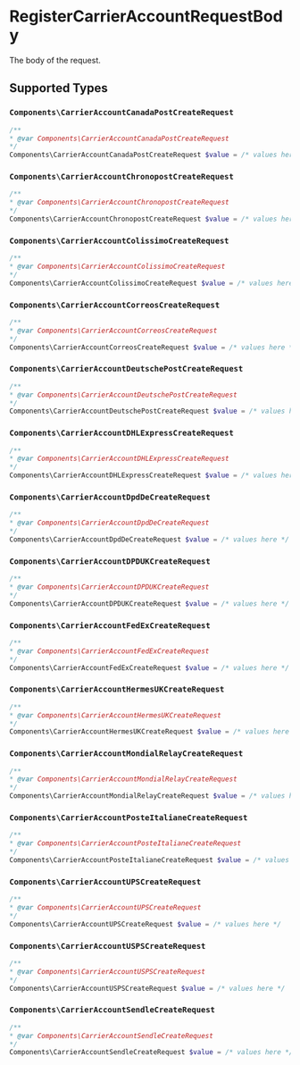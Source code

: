 # RegisterCarrierAccountRequestBody

The body of the request.


## Supported Types

### `Components\CarrierAccountCanadaPostCreateRequest`

```php
/**
* @var Components\CarrierAccountCanadaPostCreateRequest
*/
Components\CarrierAccountCanadaPostCreateRequest $value = /* values here */
```

### `Components\CarrierAccountChronopostCreateRequest`

```php
/**
* @var Components\CarrierAccountChronopostCreateRequest
*/
Components\CarrierAccountChronopostCreateRequest $value = /* values here */
```

### `Components\CarrierAccountColissimoCreateRequest`

```php
/**
* @var Components\CarrierAccountColissimoCreateRequest
*/
Components\CarrierAccountColissimoCreateRequest $value = /* values here */
```

### `Components\CarrierAccountCorreosCreateRequest`

```php
/**
* @var Components\CarrierAccountCorreosCreateRequest
*/
Components\CarrierAccountCorreosCreateRequest $value = /* values here */
```

### `Components\CarrierAccountDeutschePostCreateRequest`

```php
/**
* @var Components\CarrierAccountDeutschePostCreateRequest
*/
Components\CarrierAccountDeutschePostCreateRequest $value = /* values here */
```

### `Components\CarrierAccountDHLExpressCreateRequest`

```php
/**
* @var Components\CarrierAccountDHLExpressCreateRequest
*/
Components\CarrierAccountDHLExpressCreateRequest $value = /* values here */
```

### `Components\CarrierAccountDpdDeCreateRequest`

```php
/**
* @var Components\CarrierAccountDpdDeCreateRequest
*/
Components\CarrierAccountDpdDeCreateRequest $value = /* values here */
```

### `Components\CarrierAccountDPDUKCreateRequest`

```php
/**
* @var Components\CarrierAccountDPDUKCreateRequest
*/
Components\CarrierAccountDPDUKCreateRequest $value = /* values here */
```

### `Components\CarrierAccountFedExCreateRequest`

```php
/**
* @var Components\CarrierAccountFedExCreateRequest
*/
Components\CarrierAccountFedExCreateRequest $value = /* values here */
```

### `Components\CarrierAccountHermesUKCreateRequest`

```php
/**
* @var Components\CarrierAccountHermesUKCreateRequest
*/
Components\CarrierAccountHermesUKCreateRequest $value = /* values here */
```

### `Components\CarrierAccountMondialRelayCreateRequest`

```php
/**
* @var Components\CarrierAccountMondialRelayCreateRequest
*/
Components\CarrierAccountMondialRelayCreateRequest $value = /* values here */
```

### `Components\CarrierAccountPosteItalianeCreateRequest`

```php
/**
* @var Components\CarrierAccountPosteItalianeCreateRequest
*/
Components\CarrierAccountPosteItalianeCreateRequest $value = /* values here */
```

### `Components\CarrierAccountUPSCreateRequest`

```php
/**
* @var Components\CarrierAccountUPSCreateRequest
*/
Components\CarrierAccountUPSCreateRequest $value = /* values here */
```

### `Components\CarrierAccountUSPSCreateRequest`

```php
/**
* @var Components\CarrierAccountUSPSCreateRequest
*/
Components\CarrierAccountUSPSCreateRequest $value = /* values here */
```

### `Components\CarrierAccountSendleCreateRequest`

```php
/**
* @var Components\CarrierAccountSendleCreateRequest
*/
Components\CarrierAccountSendleCreateRequest $value = /* values here */
```

